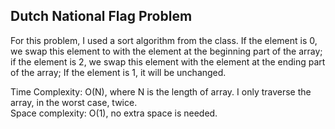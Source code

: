 ## Dutch National Flag Problem

For this problem, I used a sort algorithm from the class. If the element is 0, we swap this element to with the element at the beginning part of the array; if the element is 2, we swap this element with the element at the ending part of the array; If the element is 1, it will be unchanged.  

Time Complexity: O(N), where N is the length of array. I only traverse the array, in the worst case, twice.  
Space complexity: O(1), no extra space is needed.  
